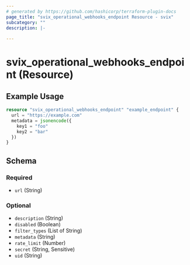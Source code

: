 ```yaml
---
# generated by https://github.com/hashicorp/terraform-plugin-docs
page_title: "svix_operational_webhooks_endpoint Resource - svix"
subcategory: ""
description: |-
  
---
```


# svix_operational_webhooks_endpoint (Resource)



## Example Usage

```terraform
resource "svix_operational_webhooks_endpoint" "example_endpoint" {
  url = "https://example.com"
  metadata = jsonencode({
    key1 = "foo"
    key2 = "bar"
  })
}
```

<!-- schema generated by tfplugindocs -->
## Schema

### Required

- `url` (String)

### Optional

- `description` (String)
- `disabled` (Boolean)
- `filter_types` (List of String)
- `metadata` (String)
- `rate_limit` (Number)
- `secret` (String, Sensitive)
- `uid` (String)

